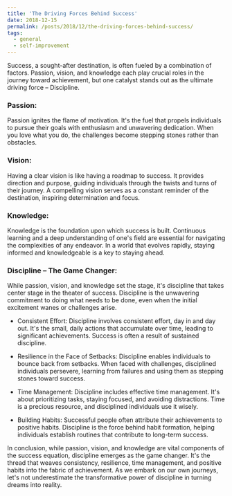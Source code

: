 ```yaml
---
title: 'The Driving Forces Behind Success'
date: 2018-12-15
permalink: /posts/2018/12/the-driving-forces-behind-success/
tags:
  - general
  - self-improvement
---
```


Success, a sought-after destination, is often fueled by a combination of factors. Passion, vision, and knowledge each play crucial roles in the journey toward achievement, but one catalyst stands out as the ultimate driving force – Discipline.

### Passion:
Passion ignites the flame of motivation. It's the fuel that propels individuals to pursue their goals with enthusiasm and unwavering dedication. When you love what you do, the challenges become stepping stones rather than obstacles.

### Vision:
Having a clear vision is like having a roadmap to success. It provides direction and purpose, guiding individuals through the twists and turns of their journey. A compelling vision serves as a constant reminder of the destination, inspiring determination and focus.

### Knowledge:
Knowledge is the foundation upon which success is built. Continuous learning and a deep understanding of one's field are essential for navigating the complexities of any endeavor. In a world that evolves rapidly, staying informed and knowledgeable is a key to staying ahead.

### Discipline – The Game Changer:
While passion, vision, and knowledge set the stage, it's discipline that takes center stage in the theater of success. Discipline is the unwavering commitment to doing what needs to be done, even when the initial excitement wanes or challenges arise.

* Consistent Effort:
Discipline involves consistent effort, day in and day out. It's the small, daily actions that accumulate over time, leading to significant achievements. Success is often a result of sustained discipline.

* Resilience in the Face of Setbacks:
Discipline enables individuals to bounce back from setbacks. When faced with challenges, disciplined individuals persevere, learning from failures and using them as stepping stones toward success.

* Time Management:
Discipline includes effective time management. It's about prioritizing tasks, staying focused, and avoiding distractions. Time is a precious resource, and disciplined individuals use it wisely.

* Building Habits:
Successful people often attribute their achievements to positive habits. Discipline is the force behind habit formation, helping individuals establish routines that contribute to long-term success.

In conclusion, while passion, vision, and knowledge are vital components of the success equation, discipline emerges as the game changer. It's the thread that weaves consistency, resilience, time management, and positive habits into the fabric of achievement. As we embark on our own journeys, let's not underestimate the transformative power of discipline in turning dreams into reality.
